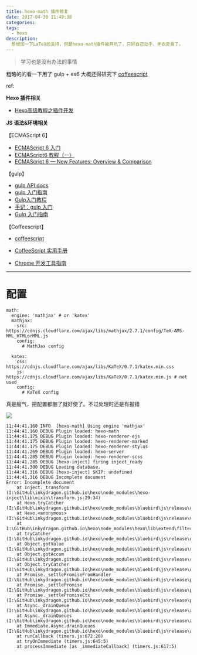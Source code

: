 ```yaml
---
title: hexo-math 插件修复
date: 2017-04-30 11:49:38
categories:
tags:
  - hexo
description:
  想增加一下LaTeX的支持，但是hexo-math插件被弃坑了，只好自己动手、丰衣足食了。
---
```

>学习也是没有办法的事情

<!-- truncate -->
粗略的的看一下用了 gulp + es6
大概还得研究下 [coffeescript](http://coffee-script.org/)

ref:

**Hexo 插件相关**
- [Hexo高级教程之插件开发](http://www.ieclipse.cn/en/2016/07/18/Web/Hexo-dev-plugin/)

**JS 语法&环境相关**

【ECMAScript 6】
- [ECMAScript 6 入门](http://es6.ruanyifeng.com/)
- [ECMAScript6 教程（一）](http://www.ituring.com.cn/article/201561)
- [ECMAScript 6 — New Features: Overview & Comparison](http://es6-features.org)


【gulp】
- [gulp API docs](https://github.com/gulpjs/gulp/blob/master/docs/API.md)
- [gulp 入门指南](https://github.com/nimojs/gulp-book)
- [Gulp入门教程](http://www.jianshu.com/p/fbf9871dc47a)
- [手记：gulp 入门](https://www.zybuluo.com/EncyKe/note/658462)
- [Gulp 入门指南](http://wiki.jikexueyuan.com/project/gulp-book/)


【Coffeescript】
- [coffeescript](http://coffee-script.org/)
- [CoffeeScript 实用手册](http://wiki.jikexueyuan.com/project/coffeescript/)

- [Chrome 开发工具指南](http://wiki.jikexueyuan.com/project/chrome-devtools/)


----

# 配置
``` plain
math:
  engine: 'mathjax' # or 'katex'
  mathjax:
    src: https://cdnjs.cloudflare.com/ajax/libs/mathjax/2.7.1/config/TeX-AMS-MML_HTMLorMML.js
    config:
      # MathJax config
        
  katex:
    css: https://cdnjs.cloudflare.com/ajax/libs/KaTeX/0.7.1/katex.min.css
    js: https://cdnjs.cloudflare.com/ajax/libs/KaTeX/0.7.1/katex.min.js # not used
    config:
      # KaTeX config
```

真是服气，把配置都删了就好使了。不过处理时还是有报错

![](ex1.png)

``` plain err
11:44:41.160 INFO  [hexo-math] Using engine 'mathjax'
11:44:41.160 DEBUG Plugin loaded: hexo-math
11:44:41.175 DEBUG Plugin loaded: hexo-renderer-ejs
11:44:41.175 DEBUG Plugin loaded: hexo-renderer-marked
11:44:41.175 DEBUG Plugin loaded: hexo-renderer-stylus
11:44:41.269 DEBUG Plugin loaded: hexo-server
11:44:41.285 DEBUG Plugin loaded: hexo-renderer-scss
11:44:41.285 DEBUG [hexo-inject] firing inject_ready
11:44:41.300 DEBUG Loading database.
11:44:41.316 DEBUG [hexo-inject] SKIP: undefined
11:44:41.316 DEBUG Incomplete document
Error: Incomplete document
    at Inject._transform (I:\GitHub\inkydragon.github.io\hexo\node_modules\hexo-inject\lib\mixin\transform.js:29:34)
    at Hexo.tryCatcher (I:\GitHub\inkydragon.github.io\hexo\node_modules\bluebird\js\release\util.js:16:23)
    at Hexo.<anonymous> (I:\GitHub\inkydragon.github.io\hexo\node_modules\bluebird\js\release\method.js:15:34)
    at I:\GitHub\inkydragon.github.io\hexo\node_modules\hexo\lib\extend\filter.js:68:35
    at tryCatcher (I:\GitHub\inkydragon.github.io\hexo\node_modules\bluebird\js\release\util.js:16:23)
    at Object.gotValue (I:\GitHub\inkydragon.github.io\hexo\node_modules\bluebird\js\release\reduce.js:155:18)
    at Object.gotAccum (I:\GitHub\inkydragon.github.io\hexo\node_modules\bluebird\js\release\reduce.js:144:25)
    at Object.tryCatcher (I:\GitHub\inkydragon.github.io\hexo\node_modules\bluebird\js\release\util.js:16:23)
    at Promise._settlePromiseFromHandler (I:\GitHub\inkydragon.github.io\hexo\node_modules\bluebird\js\release\promise.js:512:31)
    at Promise._settlePromise (I:\GitHub\inkydragon.github.io\hexo\node_modules\bluebird\js\release\promise.js:569:18)
    at Promise._settlePromiseCtx (I:\GitHub\inkydragon.github.io\hexo\node_modules\bluebird\js\release\promise.js:606:10)
    at Async._drainQueue (I:\GitHub\inkydragon.github.io\hexo\node_modules\bluebird\js\release\async.js:138:12)
    at Async._drainQueues (I:\GitHub\inkydragon.github.io\hexo\node_modules\bluebird\js\release\async.js:143:10)
    at Immediate.Async.drainQueues (I:\GitHub\inkydragon.github.io\hexo\node_modules\bluebird\js\release\async.js:17:14)
    at runCallback (timers.js:672:20)
    at tryOnImmediate (timers.js:645:5)
    at processImmediate [as _immediateCallback] (timers.js:617:5)
```




<div style="display: none;">
{% raw %}


{% blockquote [author[, source]] [link] [source_link_title] %}
content
{% endblockquote %}


{% codeblock [title] [lang:language] [url] [link text] %}
code snippet
{% endcodeblock %}

``` [language] [title] [url] [link text] 
code snippet 
```


{% img [class names] /path/to/image [width] [height] [title text [alt text]] %}

![[title]](slug)


{% endraw %}
</div>
